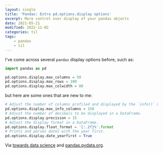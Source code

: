 ```yaml
---
layout: single
title: 'Pandas: Extra pd.options.display options'
excerpt: More control over display of your pandas objects
date: 2021-05-21
modified: 2022-11-02
categories: til
tags:
    - pandas
    - til
---
```


I've come across several `pandas` display options before, such as:

```python
import pandas as pd

pd.options.display.max_columns = 50
pd.options.display.max_rows = 100
pd.options.display.max_colwidth = 80
```

but here are some ones that are new to me:

```python
# Adjust the number of columns profiled and displayed by the `info()` method.
pd.options.display.max_info_columns = 150
# Adjust the number of decimals to be displayed in a DataFrame.
pd.options.display.precision = 15
# Adjust the display format in a DataFrame.
pd.options.display.float_format = '{:.2f}%'.format
# Prints and parses dates with the year first.
pd.options.display.date_yearfirst = True
```

Via [towards data science](https://towardsdatascience.com/6-pandas-display-options-you-should-memories-84adf8887bc3)
and [pandas.pydata.org](https://pandas.pydata.org/pandas-docs/stable/user_guide/options.html#available-options).
